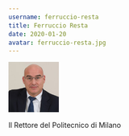 ```yaml
---
username: ferruccio-resta
title: Ferruccio Resta
date: 2020-01-20
avatar: ferruccio-resta.jpg
---
```


<img src="./images/ferruccio-resta.jpg" width="100" />

Il Rettore del Politecnico di Milano